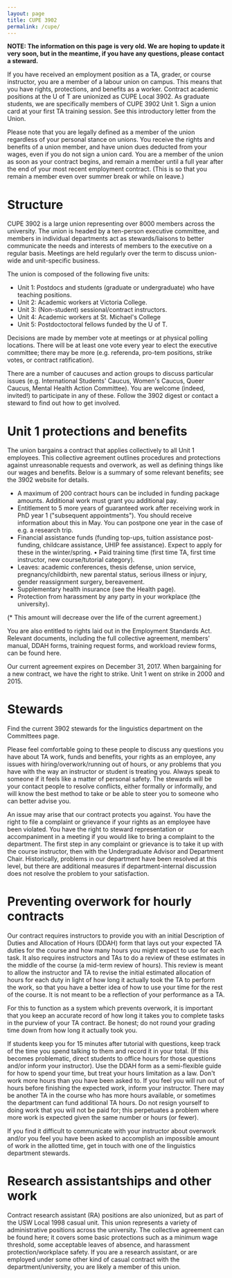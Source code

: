 ```yaml
---
layout: page
title: CUPE 3902
permalink: /cupe/
---
```


**NOTE: The information on this page is very old. We are hoping to update it very soon, but in the meantime, if you have any questions, please contact a steward.**

If you have received an employment position as a TA, grader, or course instructor, you are a member of a labour union on campus. This means that you have rights, protections, and benefits as a worker. Contract academic positions at the U of T are unionized as CUPE Local 3902. As graduate students, we are specifically members of CUPE 3902 Unit 1. Sign a union card at your first TA training session. See this introductory letter from the Union.

Please note that you are legally defined as a member of the union regardless of your personal stance on unions. You receive the rights and benefits of a union member, and have union dues deducted from your wages, even if you do not sign a union card. You are a member of the union as soon as your contract begins, and remain a member until a full year after the end of your most recent employment contract. (This is so that you remain a member even over summer break or while on leave.)

# Structure

CUPE 3902 is a large union representing over 8000 members across the university. The union is headed by a ten-person executive committee, and members in individual departments act as stewards/liaisons to better communicate the needs and interests of members to the executive on a regular basis. Meetings are held regularly over the term to discuss union-wide and unit-specific business.

The union is composed of the following five units:

- Unit 1: Postdocs and students (graduate or undergraduate) who have teaching positions.
- Unit 2: Academic workers at Victoria College.
- Unit 3: (Non-student) sessional/contract instructors.
- Unit 4: Academic workers at St. Michael's College
- Unit 5: Postdoctoctoral fellows funded by the U of T.

Decisions are made by member vote at meetings or at physical polling locations. There will be at least one vote every year to elect the executive committee; there may be more (e.g. referenda, pro-tem positions, strike votes, or contract ratification).

There are a number of caucuses and action groups to discuss particular issues (e.g. International Students' Caucus, Women's Caucus, Queer Caucus, Mental Health Action Committee). You are welcome (indeed, invited!) to participate in any of these. Follow the 3902 digest or contact a steward to find out how to get involved.

# Unit 1 protections and benefits

The union bargains a contract that applies collectively to all Unit 1 employees. This collective agreement outlines procedures and protections against unreasonable requests and overwork, as well as defining things like our wages and benefits. Below is a summary of some relevant benefits; see the 3902 website for details.

- A maximum of 200 contract hours can be included in funding package amounts. Additional work must grant you additional pay.
- Entitlement to 5 more years of guaranteed work after receiving work in PhD year 1 ("subsequent appointments"). You should receive information about this in May. You can postpone one year in the case of e.g. a research trip.
- Financial assistance funds (funding top-ups, tuition assistance post-funding, childcare assistance, UHIP fee assistance). Expect to apply for these in the winter/spring. • Paid training time (first time TA, first time instructor, new course/tutorial category).
- Leaves: academic conferences, thesis defense, union service, pregnancy/childbirth, new parental status, serious illness or injury, gender reassignment surgery, bereavement.
- Supplementary health insurance (see the Health page).
- Protection from harassment by any party in your workplace (the university).

(\* This amount will decrease over the life of the current agreement.)

You are also entitled to rights laid out in the Employment Standards Act. Relevant documents, including the full collective agreement, members' manual, DDAH forms, training request forms, and workload review forms, can be found here.

Our current agreement expires on December 31, 2017. When bargaining for a new contract, we have the right to strike. Unit 1 went on strike in 2000 and 2015.

# Stewards

Find the current 3902 stewards for the linguistics department on the Committees page.

Please feel comfortable going to these people to discuss any questions you have about TA work, funds and benefits, your rights as an employee, any issues with hiring/overwork/running out of hours, or any problems that you have with the way an instructor or student is treating you. Always speak to someone if it feels like a matter of personal safety. The stewards will be your contact people to resolve conflicts, either formally or informally, and will know the best method to take or be able to steer you to someone who can better advise you.

An issue may arise that our contract protects you against. You have the right to file a complaint or grievance if your rights as an employee have been violated. You have the right to steward representation or accompaniment in a meeting if you would like to bring a complaint to the department. The first step in any complaint or grievance is to take it up with the course instructor, then with the Undergraduate Advisor and Department Chair. Historically, problems in our department have been resolved at this level, but there are additional measures if department-internal discussion does not resolve the problem to your satisfaction.

# Preventing overwork for hourly contracts

Our contract requires instructors to provide you with an initial Description of Duties and Allocation of Hours (DDAH) form that lays out your expected TA duties for the course and how many hours you might expect to use for each task. It also requires instructors and TAs to do a review of these estimates in the middle of the course (a mid-term review of hours). This review is meant to allow the instructor and TA to revise the initial estimated allocation of hours for each duty in light of how long it actually took the TA to perform the work, so that you have a better idea of how to use your time for the rest of the course. It is not meant to be a reflection of your performance as a TA.

For this to function as a system which prevents overwork, it is important that you keep an accurate record of how long it takes you to complete tasks in the purview of your TA contract. Be honest; do not round your grading time down from how long it actually took you.

If students keep you for 15 minutes after tutorial with questions, keep track of the time you spend talking to them and record it in your total. (If this becomes problematic, direct students to office hours for those questions and/or inform your instructor). Use the DDAH form as a semi-flexible guide for how to spend your time, but treat your hours limitation as a law. Don't work more hours than you have been asked to. If you feel you will run out of hours before finishing the expected work, inform your instructor. There may be another TA in the course who has more hours available, or sometimes the department can fund additional TA hours. Do not resign yourself to doing work that you will not be paid for; this perpetuates a problem where more work is expected given the same number or hours (or fewer).

If you find it difficult to communicate with your instructor about overwork and/or you feel you have been asked to accomplish an impossible amount of work in the allotted time, get in touch with one of the linguistics department stewards.

# Research assistantships and other work

Contract research assistant (RA) positions are also unionized, but as part of the USW Local 1998 casual unit. This union represents a variety of administrative positions across the university. The collective agreement can be found here; it covers some basic protections such as a minimum wage threshold, some acceptable leaves of absence, and harassment protection/workplace safety. If you are a research assistant, or are employed under some other kind of casual contract with the department/university, you are likely a member of this union.

